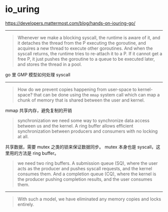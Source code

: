 # io_uring

https://developers.mattermost.com/blog/hands-on-iouring-go/

---

> Whenever we make a blocking syscall, the runtime is aware of it, and it
> detaches the thread from the P executing the goroutine, and acquires a new
> thread to execute other goroutines.
> And when the syscall returns, the runtime tries to re-attach it to a P.
> If it cannot get a free P, it just pushes the goroutine to a queue to be
> executed later, and stores the thread in a pool.

go 里 GMP 模型如何处理 syscall

---

> How do we prevent copies happening from user-space to kernel-space?
> that can be done using the `mmap` system call which can map a chunk of memory
> that is shared between the user and kernel.

mmap 共享内存，避免复制的开销

> synchronization
> we need some way to synchronize data access between us and the kernel.
> A ring buffer allows efficient synchronization between producers and consumers
> with no locking at all.

共享数据，需要 mutex 之类的锁来保证数据同步。
mutex 本身也是 syscall，这里用的方法是 ring buffer。

> we need two ring buffers.
> A submission queue (SQ), where the user acts as the producer and pushes
> syscall requests, and the kernel consumes them.
> And a completion queue (CQ), where the kernel is the producer pushing
> completion results, and the user consumes them.

---

> With such a model, we have eliminated any memory copies and locks entirely.

